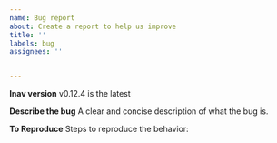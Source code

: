 ```yaml
---
name: Bug report
about: Create a report to help us improve
title: ''
labels: bug
assignees: ''


---
```


**lnav version**
v0.12.4 is the latest

**Describe the bug**
A clear and concise description of what the bug is.

**To Reproduce**
Steps to reproduce the behavior:
